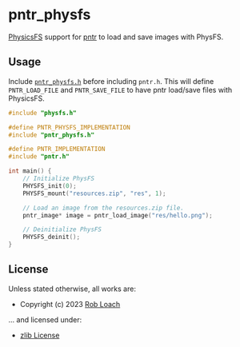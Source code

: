 # pntr_physfs

[PhysicsFS](https://github.com/icculus/physfs) support for [pntr](https://github.com/RobLoach/pntr) to load and save images with PhysFS.

## Usage

Include [`pntr_physfs.h`](pntr_physfs.h) before including `pntr.h`. This will define `PNTR_LOAD_FILE` and `PNTR_SAVE_FILE` to have pntr load/save files with PhysicsFS.

``` c
#include "physfs.h"

#define PNTR_PHYSFS_IMPLEMENTATION
#include "pntr_physfs.h"

#define PNTR_IMPLEMENTATION
#include "pntr.h"

int main() {
    // Initialize PhysFS
    PHYSFS_init(0);
    PHYSFS_mount("resources.zip", "res", 1);

    // Load an image from the resources.zip file.
    pntr_image* image = pntr_load_image("res/hello.png");

    // Deinitialize PhysFS
    PHYSFS_deinit();
}
```

## License

Unless stated otherwise, all works are:

- Copyright (c) 2023 [Rob Loach](https://robloach.net)

... and licensed under:

- [zlib License](LICENSE)
